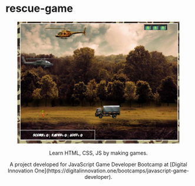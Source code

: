 # rescue-game

<p align="center"><img width="440"  height="330" src="./screen/screenshot.png"></p>

<p align="center">Learn HTML, CSS, JS by making games.</p>
<p align="center">A project developed for JavaScript Game Developer Bootcamp at [Digital Innovation One](https://digitalinnovation.one/bootcamps/javascript-game-developer).</p>

